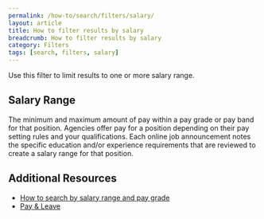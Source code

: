 ```yaml
---
permalink: /how-to/search/filters/salary/
layout: article
title: How to filter results by salary
breadcrumb: How to filter results by salary
category: Filters
tags: [search, filters, salary]
---
```


Use this filter to limit results to one or more salary range.

## Salary Range

The minimum and maximum amount of pay within a pay grade or pay band for that position. Agencies offer pay for a position depending on their pay setting rules and your qualifications. Each online job announcement notes the specific education and/or experience requirements that are reviewed to create a salary range for that position.

## Additional Resources

* [How to search by salary range and pay grade](../../advanced/salary/)
* [Pay & Leave](../../../../working-in-government/pay-and-leave/)